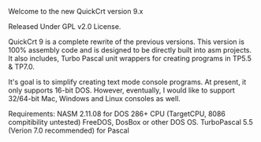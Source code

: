 Welcome to the new QuickCrt version 9.x

Released Under GPL v2.0 License.

QuickCrt 9 is a complete rewrite of the previous versions. This
version is 100% assembly code and is designed to be directly
built into asm projects. It also includes, Turbo Pascal unit
wrappers for creating programs in TP5.5 & TP7.0.

It's goal is to simplify creating text mode console programs.
At present, it only supports 16-bit DOS. However, eventually,
I would like to support 32/64-bit Mac, Windows and Linux
consoles as well.

Requirements:
	NASM 2.11.08 for DOS
	286+ CPU (TargetCPU, 8086 compitibility untested)
	FreeDOS, DosBox or other DOS OS.
	TurboPascal 5.5 (Verion 7.0 recommended) for Pascal
